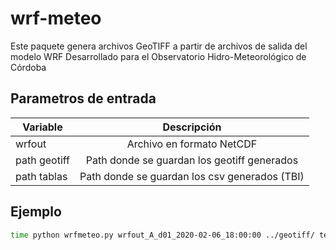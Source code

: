# wrf-meteo
Este paquete genera archivos GeoTIFF a partir de archivos de salida del modelo WRF
Desarrollado para el Observatorio Hidro-Meteorológico de Córdoba

## Parametros de entrada
| Variable     | Descripción      |
|--------------|:----------------:|
| wrfout        | Archivo en formato NetCDF  |
| path geotiff  | Path donde se guardan los geotiff generados |
| path tablas   | Path donde se guardan los csv generados (TBI) |

## Ejemplo
```Bash
time python wrfmeteo.py wrfout_A_d01_2020-02-06_18:00:00 ../geotiff/ temp/
```


